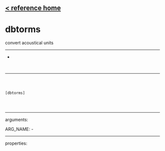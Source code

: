 [< reference home](ceammc_lib.html)
---

# dbtorms


convert acoustical units

---

-
<br>


---


```



[dbtorms]


            
```

---
arguments:

ARG_NAME: -<br>

---
properties:


